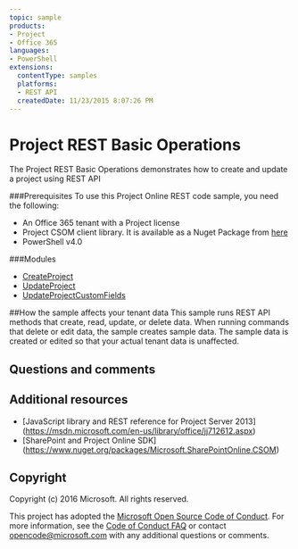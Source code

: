 ```yaml
---
topic: sample
products:
- Project
- Office 365
languages:
- PowerShell
extensions:
  contentType: samples
  platforms:
  - REST API
  createdDate: 11/23/2015 8:07:26 PM
---
```

# Project REST Basic Operations

The Project REST Basic Operations demonstrates how to create and update a project using REST API

###Prerequisites
To use this Project Online REST code sample, you need the following:
* An Office 365 tenant with a Project license
* Project CSOM client library.  It is available as a Nuget Package from [here](https://www.nuget.org/packages/Microsoft.SharePointOnline.CSOM/)
* PowerShell v4.0

###Modules
* [CreateProject](/createproject.ps1)
* [UpdateProject](/updateproject.ps1)
* [UpdateProjectCustomFields](/updateprojectcustomfieldvalues.ps1)

##How the sample affects your tenant data
This sample runs REST API methods that create, read, update, or delete data. When running commands that delete or edit data, the sample creates sample data. The sample data is created or edited so that your actual tenant data is unaffected.

## Questions and comments

## Additional resources
* [JavaScript library and REST reference for Project Server 2013] (https://msdn.microsoft.com/en-us/library/office/jj712612.aspx)
* [SharePoint and Project Online SDK] (https://www.nuget.org/packages/Microsoft.SharePointOnline.CSOM)

## Copyright
Copyright (c) 2016 Microsoft. All rights reserved.


This project has adopted the [Microsoft Open Source Code of Conduct](https://opensource.microsoft.com/codeofconduct/). For more information, see the [Code of Conduct FAQ](https://opensource.microsoft.com/codeofconduct/faq/) or contact [opencode@microsoft.com](mailto:opencode@microsoft.com) with any additional questions or comments.
